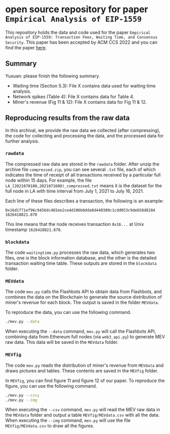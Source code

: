 # open source repository for paper ``Empirical Analysis of EIP-1559``

This repository holds the data and code used for the paper ``Empirical Analysis of EIP-1559: Transaction Fees, Waiting Time, and Consensus Security``. This paper has been accepted by ACM CCS 2022 and you can find the paper [here](https://arxiv.org/abs/2201.05574).


## Summary

Yuxuan: please finish the following summary.

- Waiting time (Section 5.3): File X contains data used for waiting time analysis.
- Network spikes (Table 4): File X contains data for Table 4.
- Miner's revenue (Fig 11 & 12): File X contains data for Fig 11 & 12.

## Reproducing results from the raw data

In this archival, we provide the raw data we collected (after compressing), the code for collecting and processing the data, and the processed data for further analysis.

### ``rawdata``

The compressed raw data are stored in the ``rawdata`` folder. After unzip the archive file ``compressed.zip``, you can see several ``.txt`` file, each of which indicates the time of receipt of all transactions received by a particular full node within 15 days. For example, the file ``LA_[2021070100,2021071600)_compressed.txt`` means it is the dataset for the full node in LA with time interval from July 1, 2021 to July 16, 2021.

Each line of these files describes a transaction, the following is an example:

```
0x16d1f71ef96c9456dc465ee2ce4d106b0dda0d440380c1cdd053c9deb58d8284 1626418821.870
```

This line means that the node receives transaction ``0x16...`` at Unix timestamp ``1626418821.870``.

### ``blockdata``

The code ``waitingtime.py`` processes the raw data, which generates two files, one is the block information database, and the other is the detailed transaction waiting time table. These outputs are stored in the ``blockdata`` folder.

### ``MEVdata``

The code ``mev.py`` calls the Flashbots API to obtain data from Flashbots, and combines the data on the Blockchain to generate the source distribution of miner's revenue for each block. The output is saved in the folder ``MEVdata``.

To reproduce the data, you can use the following command.

```bash
./mev.py --data
```

When executing the `--data` command, `mev.py` will call the Flashbots API, combining data from Ethereum full nodes (via `web3_api.py`) to generate MEV raw data. This data will be saved in the `MEVdata` folder.

### ``MEVfig``

The code ``mev.py`` reads the distribution of miner's revenue from ``MEVdata`` and draws pictures and tables. These contents are saved in the ``MEVfig`` folder.

In `MEVfig`, you can find figure 11 and figure 12 of our paper. To reproduce the figure, you can use the following command.

```bash
./mev.py --csv;
./mev.py --img
```

When executing the `--csv` command, `mev.py` will read the MEV raw data in the `MEVdata` folder and output a table `MEVfig/MEVdata.csv` with all the data. When executing the `--img` command, `mev.py` will use the file `MEVfig/MEVdata.csv` to draw all the figures.
